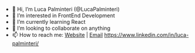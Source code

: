 - 👋 Hi, I’m Luca Palminteri (@LucaPalminteri)
- 👀 I’m interested in FrontEnd Development
- 🌱 I’m currently learning React
- 💞️ I’m looking to collaborate on anything
- 📫 How to reach me: 
<a href="https://lucapalminteri.com/" target="_blank">Website<a> | <a href="mailto:lucapalminteri02@gmail.com" target="_blank">Email<a>
                      https://www.linkedin.com/in/luca-palminteri/
<!---
LucaPalminteri/LucaPalminteri is a ✨ special ✨ repository because its `README.md` (this file) appears on your GitHub profile.
You can click the Preview link to take a look at your changes.
--->
